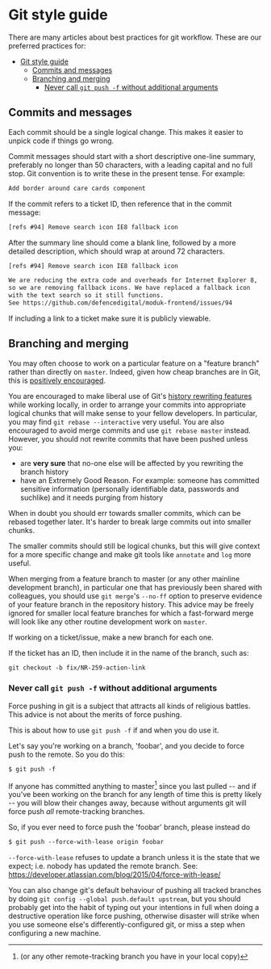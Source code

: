 # Git style guide

There are many articles about best practices for git workflow. These are our preferred practices for:

- [Git style guide](#git-style-guide)
  - [Commits and messages](#commits-and-messages)
  - [Branching and merging](#branching-and-merging)
    - [Never call `git push -f` without additional arguments](#never-call-git-push--f-without-additional-arguments)

## Commits and messages

Each commit should be a single logical change. This makes it easier to unpick code if things go wrong.

Commit messages should start with a short descriptive one-line summary, preferably no longer than 50 characters, with a leading capital and no full stop. Git convention is to write these in the present tense. For example:

```html
Add border around care cards component
```

If the commit refers to a ticket ID, then reference that in the commit message:

```html
[refs #94] Remove search icon IE8 fallback icon
```

After the summary line should come a blank line, followed by a more detailed description, which should wrap at around 72 characters.

```html
[refs #94] Remove search icon IE8 fallback icon

We are reducing the extra code and overheads for Internet Explorer 8,
so we are removing fallback icons. We have replaced a fallback icon
with the text search so it still functions.
See https://github.com/defencedigital/moduk-frontend/issues/94

```

If including a link to a ticket make sure it is publicly viewable.


## Branching and merging

You may often choose to work on a particular feature on a "feature branch"
rather than directly on `master`. Indeed, given how cheap branches are in Git,
this is [positively encouraged](http://git-scm.com/book/en/Git-Branching-Basic-Branching-and-Merging).

You are encouraged to make liberal use of Git's [history rewriting
features](http://git-scm.com/book/en/Git-Tools-Rewriting-History) while working
locally, in order to arrange your commits into appropriate logical chunks that
will make sense to your fellow developers. In particular, you may find
`git rebase --interactive` very useful. You are also encouraged to avoid merge
commits and use `git rebase master` instead. However, you should not rewrite commits that have been pushed unless you:

  * are **very sure** that no-one else will be affected by you rewriting the
    branch history
  * have an Extremely Good Reason. For example: someone has committed
    sensitive information (personally identifiable data, passwords and suchlike)
    and it needs purging from history

When in doubt you should err towards smaller commits, which can be rebased
together later. It's harder to break large commits out into smaller chunks.

The smaller commits should still be logical chunks, but this will give context
for a more specific change and make git tools like `annotate` and `log` more
useful.

When merging from a feature branch to master (or any other mainline development
branch), in particular one that has previously been shared with colleagues, you
should use `git merge`'s `--no-ff` option to preserve evidence of your feature
branch in the repository history. This advice may be freely ignored for smaller
local feature branches for which a fast-forward merge will look like any other
routine development work on `master`.

If working on a ticket/issue, make a new branch for each one.

If the ticket has an ID, then include it in the name of the branch, such as:

```html
git checkout -b fix/NR-259-action-link
```

### Never call `git push -f` without additional arguments

Force pushing in git is a subject that attracts all kinds of religious
battles. This advice is not about the merits of force pushing.

This is about how to use `git push -f` if and when you do use it.

Let's say you're working on a branch, 'foobar', and you decide to force push
to the remote. So you do this:

```html
$ git push -f
```

If anyone has committed anything to master[^1] since you last pulled -- and if
you've been working on the branch for any length of time this is pretty likely
-- you will blow their changes away, because without arguments git will force
push *all* remote-tracking branches.

So, if you ever need to force push the 'foobar' branch, please instead do

```html
$ git push --force-with-lease origin foobar
```

`--force-with-lease` refuses to update a branch unless it is the state that we expect; i.e. nobody has updated the remote branch.
See: https://developer.atlassian.com/blog/2015/04/force-with-lease/

You can also change git's default behaviour of pushing all tracked branches by
doing `git config --global push.default upstream`, but you should probably get
into the habit of typing out your intentions in full when doing a destructive
operation like force pushing, otherwise disaster will strike when you use
someone else's differently-configured git, or miss a step when configuring a
new machine.

[^1]: (or any other remote-tracking branch you have in your local copy)
